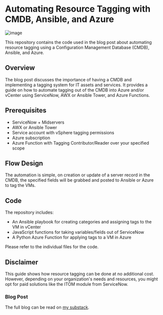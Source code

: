 # Automating Resource Tagging with CMDB, Ansible, and Azure

![image](https://github.com/kwehen/TaggingAutomation/assets/110314567/293e7cf8-1fcf-4223-b9b4-d72e79ec164e)


This repository contains the code used in the blog post about automating resource tagging using a Configuration Management Database (CMDB), Ansible, and Azure.

## Overview

The blog post discusses the importance of having a CMDB and implementing a tagging system for IT assets and services. It provides a guide on how to automate tagging out of the CMDB into Azure and/or vCenter using ServiceNow, AWX or Ansible Tower, and Azure Functions.

## Prerequisites

- ServiceNow + Midservers
- AWX or Ansible Tower
- Service account with vSphere tagging permissions
- Azure subscription
- Azure Function with Tagging Contributor/Reader over your specified scope

## Flow Design

The automation is simple, on creation or update of a server record in the CMDB, the specified fields will be grabbed and posted to Ansible or Azure to tag the VMs.

## Code

The repository includes:

- An Ansible playbook for creating categories and assigning tags to the VM in vCenter
- JavaScript functions for taking variables/fields out of ServiceNow
- A Python Azure Function for applying tags to a VM in Azure

Please refer to the individual files for the code.

## Disclaimer

This guide shows how resource tagging can be done at no additional cost. However, depending on your organization's needs and resources, you might opt for paid solutions like the ITOM module from ServiceNow.

### Blog Post

The full blog can be read on [my substack](https://khenry.substack.com/p/tagautomation).
